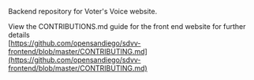 Backend repository for Voter's Voice website.

View the CONTRIBUTIONS.md guide for the front end website for further details  
[https://github.com/opensandiego/sdvv-frontend/blob/master/CONTRIBUTING.md](https://github.com/opensandiego/sdvv-frontend/blob/master/CONTRIBUTING.md)
